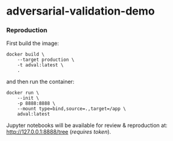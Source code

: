 # adversarial-validation-demo

### Reproduction

First build the image:
```shell
docker build \
    --target production \
    -t adval:latest \
    .
```

and then run the container:
```shell
docker run \
    --init \
    -p 8888:8888 \
    --mount type=bind,source=.,target=/app \
    adval:latest
```

Jupyter notebooks will be available for review & reproduction at: http://127.0.0.1:8888/tree (*requires token*).        